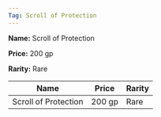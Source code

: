 ```yaml
---
Tag: Scroll of Protection
---
```


**Name:** Scroll of Protection

**Price:** 200 gp

**Rarity:** Rare

| Name     | Price     | Rarity     |
| -------- | --------- | ---------- |
| Scroll of Protection | 200 gp | Rare |
